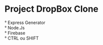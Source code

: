 ﻿# Project DropBox Clone
 
 ° Express Generator <br>
 ° Node.Js <br>
 ° Firebase <br>
 ° CTRL ou SHIFT <br>
